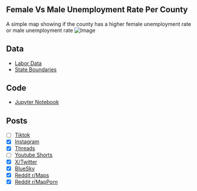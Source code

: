 ## Female Vs Male Unemployment Rate Per County
A simple map showing if the county has a higher female unemployment rate or male unemployment rate
![Image](https://drive.google.com/uc?export=view&id=1JusHfvliJFId_za5Vva3uCcQ1ufICbu3)

## Data
* [Labor Data](https://data.census.gov/table/ACSST5Y2023.S2301)
* [State Boundaries](https://www.census.gov/geographies/mapping-files/time-series/geo/carto-boundary-file.html)

## Code
* [Jupyter Notebook](FormatData.ipynb)

## Posts
- [ ] [Tiktok]()
- [x] [Instagram](https://www.instagram.com/p/DNoDZBuvft_/)
- [x] [Threads](https://www.threads.com/@vinemapper/post/DNoDZnlvxPD)
- [ ] [Youtube Shorts]()
- [x] [X/Twitter](https://x.com/VineMapper/status/1958585428820533465)
- [x] [BlueSky](https://bsky.app/profile/vinemapper.bsky.social)
- [x] [Reddit r/Maps](https://www.reddit.com/r/Maps/comments/1mwhu3h/male_vs_female_unemployment_rate_per_county_2023/)
- [x] [Reddit r/MapPorn](https://www.reddit.com/r/MapPorn/comments/1mwhu55/male_vs_female_unemployment_rate_per_county_2023/)
